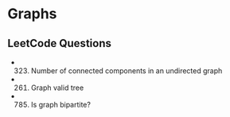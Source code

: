 # Graphs

## LeetCode Questions

- 323. Number of connected components in an undirected graph
- 261. Graph valid tree
- 785. Is graph bipartite?
